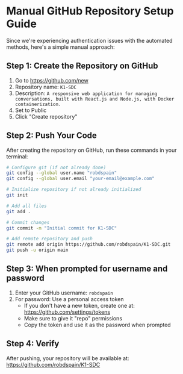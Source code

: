 # Manual GitHub Repository Setup Guide

Since we're experiencing authentication issues with the automated methods, here's a simple manual approach:

## Step 1: Create the Repository on GitHub
1. Go to https://github.com/new
2. Repository name: `K1-SDC`
3. Description: `A responsive web application for managing conversations, built with React.js and Node.js, with Docker containerization.`
4. Set to Public
5. Click "Create repository"

## Step 2: Push Your Code

After creating the repository on GitHub, run these commands in your terminal:

```bash
# Configure git (if not already done)
git config --global user.name "robdspain"
git config --global user.email "your-email@example.com"

# Initialize repository if not already initialized
git init

# Add all files
git add .

# Commit changes
git commit -m "Initial commit for K1-SDC"

# Add remote repository and push
git remote add origin https://github.com/robdspain/K1-SDC.git
git push -u origin main
```

## Step 3: When prompted for username and password
1. Enter your GitHub username: `robdspain`
2. For password: Use a personal access token
   - If you don't have a new token, create one at: https://github.com/settings/tokens
   - Make sure to give it "repo" permissions
   - Copy the token and use it as the password when prompted

## Step 4: Verify
After pushing, your repository will be available at:
https://github.com/robdspain/K1-SDC 